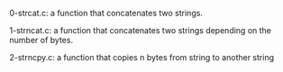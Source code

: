 0-strcat.c: a function that concatenates two strings.

1-strncat.c: a function that concatenates two strings depending on the number of bytes.

2-strncpy.c: a function that copies n bytes from string to another string
